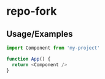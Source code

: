# repo-fork

## Usage/Examples

```javascript
import Component from 'my-project'

function App() {
  return <Component />
}
```
